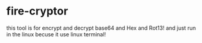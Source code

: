 # fire-cryptor
this tool is for encrypt and decrypt base64 and Hex and Rot13! and just run in the linux becuse it use linux terminal!
